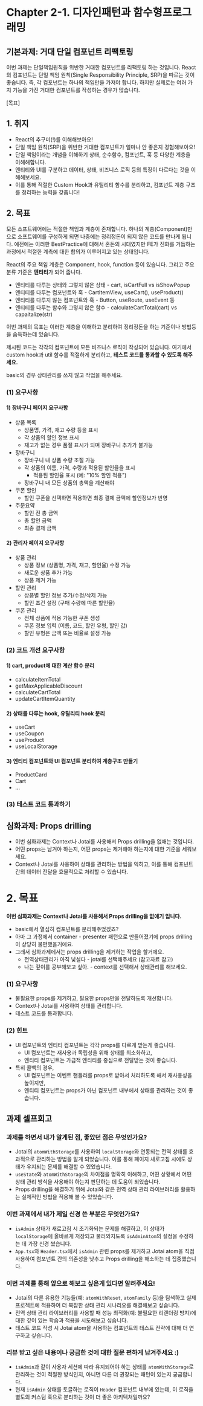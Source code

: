 # Chapter 2-1. 디자인패턴과 함수형프로그래밍

## 기본과제: 거대 단일 컴포넌트 리팩토링

이번 과제는 단일책임원칙을 위반한 거대한 컴포넌트를 리팩토링 하는 것입니다. React의 컴포넌트는 단일 책임 원칙(Single Responsibility Principle, SRP)을 따르는 것이 좋습니다. 즉, 각 컴포넌트는 하나의 책임만을 가져야 합니다. 하지만 실제로는 여러 가지 기능을 가진 거대한 컴포넌트를 작성하는 경우가 많습니다.

[목표]
## 1. 취지
- React의 추구미(!)를 이해해보아요!
- 단일 책임 원칙(SRP)을 위반한 거대한 컴포넌트가 얼마나 안 좋은지 경험해보아요!
- 단일 책임이라는 개념을 이해하기 상태, 순수함수, 컴포넌트, 훅 등 다양한 계층을 이해해합니다.
- 엔티티와 UI를 구분하고 데이터, 상태, 비즈니스 로직 등의 특징이 다르다는 것을 이해해보세요.
- 이를 통해 적절한 Custom Hook과 유틸리티 함수를 분리하고, 컴포넌트 계층 구조를 정리하는 능력을 갖춥니다!


## 2. 목표

모든 소프트웨어에는 적절한 책임과 계층이 존재합니다. 하나의 계층(Component)만으로 소프트웨어를 구성하게 되면 나중에는 정리정돈이 되지 않은 코드를 만나게 됩니다. 예전에는 이러한 BestPractice에 대해서 혼돈의 시대였지만 FE가 진화를 거듭하는 과정에서 적절한 계측에 대한 합의가 이루어지고 있는 상태입니다.

React의 주요 책임 계층은 Component, hook, function 등이 있습니다. 그리고 주요 분류 기준은 **엔티티**가 되어 줍니다.

- 엔티티를 다루는 상태와 그렇지 않은 상태 - cart, isCartFull vs isShowPopup
- 엔티티를 다루는 컴포넌트와 훅 - CartItemView, useCart(), useProduct()
- 엔티티를 다루지 않는 컴포넌트와 훅 - Button, useRoute, useEvent 등
- 엔티티를 다루는 함수와 그렇지 않은 함수 - calculateCartTotal(cart)  vs capaitalize(str)

이번 과제의 목표는 이러한 계층을 이해하고 분리하여 정리정돈을 하는 기준이나 방법등을 습득하는데 있습니다.

제시된 코드는 각각의 컴포넌트에 모든 비즈니스 로직이 작성되어 있습니다. 여기에서 custom hook과 util 함수를 적절하게 분리하고, **테스트 코드를 통과할 수 있도록 해주세요.**

basic의 경우 상태관리를 쓰지 않고 작업을 해주세요.

### (1) 요구사항

#### 1) 장바구니 페이지 요구사항

- 상품 목록
    - 상품명, 가격, 재고 수량 등을 표시
    - 각 상품의 할인 정보 표시
    - 재고가 없는 경우 품절 표시가 되며 장바구니 추가가 불가능
- 장바구니
    - 장바구니 내 상품 수량 조절 가능
    - 각 상품의 이름, 가격, 수량과 적용된 할인율을 표시
        - 적용된 할인율 표시 (예: "10% 할인 적용")
    - 장바구니 내 모든 상품의 총액을 계산해야
- 쿠폰 할인
    - 할인 쿠폰을 선택하면 적용하면 최종 결제 금액에 할인정보가 반영
- 주문요약
    - 할인 전 총 금액
    - 총 할인 금액
    - 최종 결제 금액

#### 2) 관리자 페이지 요구사항

- 상품 관리
    - 상품 정보 (상품명, 가격, 재고, 할인율) 수정 가능
    - 새로운 상품 추가 가능
    - 상품 제거 가능
- 할인 관리
    - 상품별 할인 정보 추가/수정/삭제 가능
    - 할인 조건 설정 (구매 수량에 따른 할인율)
- 쿠폰 관리
    - 전체 상품에 적용 가능한 쿠폰 생성
    - 쿠폰 정보 입력 (이름, 코드, 할인 유형, 할인 값)
    - 할인 유형은 금액 또는 비율로 설정 가능

### (2) 코드 개선 요구사항

#### 1) cart, product에 대한 계산 함수 분리

- calculateItemTotal
- getMaxApplicableDiscount
- calculateCartTotal
- updateCartItemQuantity

#### 2) 상태를 다루는 hook, 유틸리티 hook 분리

- useCart
- useCoupon
- useProduct
- useLocalStorage

#### 3) 엔티티 컴포넌트와 UI 컴포넌트 분리하여 계층구조 만들기

- ProductCard
- Cart
- …

### (3) 테스트 코드 통과하기



## 심화과제: Props drilling
- 이번 심화과제는 Context나 Jotai를 사용해서 Props drilling을 없애는 것입니다.
- 어떤 props는 남겨야 하는지, 어떤 props는 제거해야 하는지에 대한 기준을 세워보세요.
- Context나 Jotai를 사용하여 상태를 관리하는 방법을 익히고, 이를 통해 컴포넌트 간의 데이터 전달을 효율적으로 처리할 수 있습니다.

# 2. 목표

**이번 심화과제는 Context나 Jotai를 사용해서 Props drilling을 없애기 입니다.**

- basic에서 열심히 컴포넌트를 분리해주었겠죠?
- 아마 그 과정에서 container - presenter 패턴으로 만들어졌기에 props drilling이 상당히 불편했을거에요.
- 그래서 심화과제에서는 props drilling을 제거하는 작업을 할거에요.
    - 전역상태관리가 아직 낯설다 - jotai를 선택해주세요 (참고자료 참고)
    - 나는 깊이를 공부해보고 싶아. - context를 선택해서 상태관리를 해보세요.


### (1) 요구사항

- 불필요한 props를 제거하고, 필요한 props만을 전달하도록 개선합니다.
- Context나 Jotai를 사용하여 상태를 관리합니다.
- 테스트 코드를 통과합니다.


### (2) 힌트

- UI 컴포넌트와 엔티티 컴포넌트는 각각 props를 다르게 받는게 좋습니다.
  - UI 컴포넌트는 재사용과 독립성을 위해 상태를 최소화하고, 
  - 엔티티 컴포넌트는 가급적 엔티티를 중심으로 전달받는 것이 좋습니다.
- 특히 콜백의 경우,
  - UI 컴포넌트는 이벤트 핸들러를 props로 받아서 처리하도록 해서 재사용성을 높이지만,
  - 엔티티 컴포넌트는 props가 아닌 컴포넌트 내부에서 상태를 관리하는 것이 좋습니다.



## 과제 셀프회고

### 과제를 하면서 내가 알게된 점, 좋았던 점은 무엇인가요?
- Jotai의 `atomWithStorage`를 사용하여 `localStorage`와 연동되는 전역 상태를 효과적으로 관리하는 방법을 알게 되었습니다. 이를 통해 페이지 새로고침 시에도 상태가 유지되는 문제를 해결할 수 있었습니다.
- `useState`와 `atomWithStorage`의 차이점을 명확히 이해하고, 어떤 상황에서 어떤 상태 관리 방식을 사용해야 하는지 판단하는 데 도움이 되었습니다.
- Props drilling을 해결하기 위해 Jotai와 같은 전역 상태 관리 라이브러리를 활용하는 실제적인 방법을 적용해 볼 수 있었습니다.

### 이번 과제에서 내가 제일 신경 쓴 부분은 무엇인가요?
- `isAdmin` 상태가 새로고침 시 초기화되는 문제를 해결하고, 이 상태가 `localStorage`에 올바르게 저장되고 불러와지도록 `isAdminAtom`의 설정을 수정하는 데 가장 신경 썼습니다.
- `App.tsx`와 `Header.tsx`에서 `isAdmin` 관련 props를 제거하고 Jotai atom을 직접 사용하여 컴포넌트 간의 의존성을 낮추고 Props drilling을 해소하는 데 집중했습니다.

### 이번 과제를 통해 앞으로 해보고 싶은게 있다면 알려주세요!
- Jotai의 다른 유용한 기능들(예: `atomWithReset`, `atomFamily` 등)을 탐색하고 실제 프로젝트에 적용하여 더 복잡한 상태 관리 시나리오를 해결해보고 싶습니다.
- 전역 상태 관리 라이브러리를 사용할 때 성능 최적화(예: 불필요한 리렌더링 방지)에 대한 깊이 있는 학습과 적용을 시도해보고 싶습니다.
- 테스트 코드 작성 시 Jotai atom을 사용하는 컴포넌트의 테스트 전략에 대해 더 연구하고 싶습니다.

### 리뷰 받고 싶은 내용이나 궁금한 것에 대한 질문 편하게 남겨주세요 :)
- `isAdmin`과 같이 사용자 세션에 따라 유지되어야 하는 상태를 `atomWithStorage`로 관리하는 것이 적절한 방식인지, 아니면 다른 더 권장되는 패턴이 있는지 궁금합니다.
- 현재 `isAdmin` 상태를 토글하는 로직이 `Header` 컴포넌트 내부에 있는데, 이 로직을 별도의 커스텀 훅으로 분리하는 것이 더 좋은 아키텍처일까요?